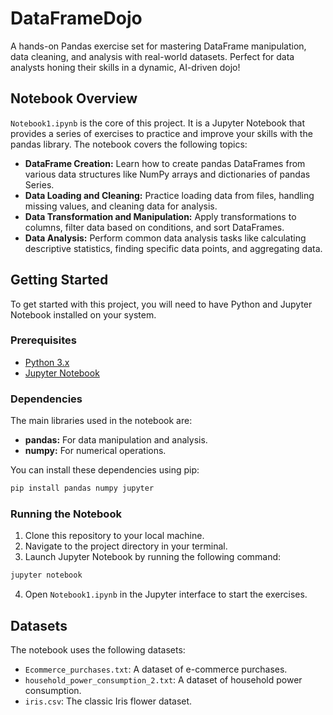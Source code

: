 
# DataFrameDojo

A hands-on Pandas exercise set for mastering DataFrame manipulation, data cleaning, and analysis with real-world datasets. Perfect for data analysts honing their skills in a dynamic, AI-driven dojo!

## Notebook Overview

`Notebook1.ipynb` is the core of this project. It is a Jupyter Notebook that provides a series of exercises to practice and improve your skills with the pandas library. The notebook covers the following topics:

- **DataFrame Creation:** Learn how to create pandas DataFrames from various data structures like NumPy arrays and dictionaries of pandas Series.
- **Data Loading and Cleaning:** Practice loading data from files, handling missing values, and cleaning data for analysis.
- **Data Transformation and Manipulation:** Apply transformations to columns, filter data based on conditions, and sort DataFrames.
- **Data Analysis:** Perform common data analysis tasks like calculating descriptive statistics, finding specific data points, and aggregating data.

## Getting Started

To get started with this project, you will need to have Python and Jupyter Notebook installed on your system.

### Prerequisites

- [Python 3.x](https://www.python.org/downloads/)
- [Jupyter Notebook](https://jupyter.org/install)

### Dependencies

The main libraries used in the notebook are:

- **pandas:** For data manipulation and analysis.
- **numpy:** For numerical operations.

You can install these dependencies using pip:

```bash
pip install pandas numpy jupyter
```

### Running the Notebook

1. Clone this repository to your local machine.
2. Navigate to the project directory in your terminal.
3. Launch Jupyter Notebook by running the following command:

```bash
jupyter notebook
```

4. Open `Notebook1.ipynb` in the Jupyter interface to start the exercises.

## Datasets

The notebook uses the following datasets:

- `Ecommerce_purchases.txt`: A dataset of e-commerce purchases.
- `household_power_consumption_2.txt`: A dataset of household power consumption.
- `iris.csv`: The classic Iris flower dataset.

